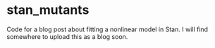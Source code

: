 # stan_mutants

Code for a blog post about fitting a nonlinear model in Stan. I will find somewhere to upload this as a blog soon.
